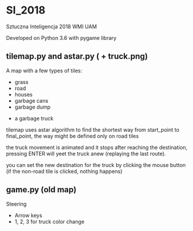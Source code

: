 # SI_2018
Sztuczna Inteligencja 2018 WMI UAM

Developed on Python 3.6 with pygame library

## tilemap.py and astar.py ( + truck.png)

A map with a few types of tiles:
 - grass
 - road
 - houses
 - garbage cans
 - garbage dump
 
 + a garbage truck
 
tilemap uses astar algorithm to find the shortest way from start_point to final_point,
the way might be defined only on road tiles

the truck movement is animated and it stops after reaching the destination,
pressing ENTER will yeet the truck anew (replaying the last route).

you can set the new destination for the truck by clicking the mouse button (if the non-road tile is clicked, nothing happens)

## game.py (old map)

Steering
- Arrow keys
- 1, 2, 3 for truck color change

